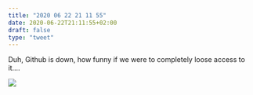 ```yaml
---
title: "2020 06 22 21 11 55"
date: 2020-06-22T21:11:55+02:00
draft: false
type: "tweet"
---
```


Duh, Github is down, how funny if we were to completely loose access to it....

![](/img/2020-06-22-21-11-58.png)
